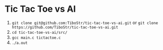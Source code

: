 # Tic Tac Toe vs AI


1. `git clone git@github.com:TiboStr/tic-tac-toe-vs-ai.git` or `git clone https://github.com/TiboStr/tic-tac-toe-vs-ai.git`
2. `cd tic-tac-toe-vs-ai/src/`
3. `gcc main.c tictactoe.c`
4. `./a.out`